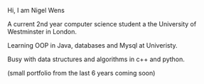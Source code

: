 Hi, I am Nigel Wens

A current 2nd year computer science student a the University of Westminster in London.

Learning OOP in Java, databases and Mysql at Univeristy.

Busy with data structures and algorithms in c++ and python.

(small portfolio from the last 6 years coming soon)
